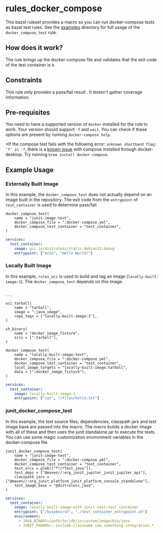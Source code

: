 # rules_docker_compose

This bazel ruleset provides a macro so you can run docker-compose tests as bazel test rules. See the [examples](./examples) directory for full usage of the `docker_compose_test` rule.

## How does it work?

The rule brings up the docker-compose file and validates that the exit code of the test container is `0`.

## Constraints

This rule only provides a pass/fail result . It doesn't gather coverage information.

## Pre-requisites

You need to have a supported version of `docker` installed for the rule to work. Your version should support `-f` and `wait`. You can check if these options are present by running `docker-compose help`.

*If the compose test fails with the following error: `unknown shorthand flag: 'f' in -f`, there is a [known issue](https://github.com/docker/for-mac/issues/6876) with compose installed through docker-desktop. Try running `brew install docker-compose`.

## Example Usage

### Externally Built Image

In this example, the `docker_compose_test` does not actually depend on an image built in the repository. The exit code from the `entrypoint` of `test_container` is used to determine pass/fail.

```starlark
docker_compose_test(
    name = "junit-image-test",
    docker_compose_file = ":docker-compose.yml",
    docker_compose_test_container = "test_container",
)
```

```yaml
services:
  test_container:
    image: gcr.io/distroless/static-debian12:debug
    entrypoint: ["echo", "Hello World!"]
```

### Locally Built Image

In this example, `rules_oci` is used to build and tag an image (`locally-built-image:1`). The `docker_compose_test` depends on this image.

```starlark

...

oci_tarball(
    name = "tarball",
    image = ":java_image",
    repo_tags = ["locally-built-image:1"],
)

sh_binary(
    name = "docker_image_fixture",
    srcs = [":tarball"],
)

docker_compose_test(
    name = "locally-built-image-test",
    docker_compose_file = ":docker-compose.yml",
    docker_compose_test_container = "test_container",
    local_image_targets = "locally-built-image:tarball",
    data = [":docker_image_fixture"],
)
```

```yaml
services:
  test_container:
    image: locally-built-image:1
    entrypoint: ["cat", "/files/hello.txt"]
```

### junit_docker_compose_test

In this example, the test source files, dependencies, classpath jars and test image base are passed into the macro. The macro builds a docker image with all of these and then uses the junit standalone jar to execute the tests. You can use some magic customization environment variables in the docker-compose file.

```starlark
junit_docker_compose_test(
    name = "junit-image-test",
    docker_compose_file = ":docker-compose.yml",
    docker_compose_test_container = "test_container",
    test_srcs = glob(["**/*Test.java"]),
    test_deps = ["@maven//:org_junit_jupiter_junit_jupiter_api"],
    classpath_jars = ["@maven//:org_junit_platform_junit_platform_console_standalone"],
    test_image_base = "@distroless_java",
)
```

```yaml
services:
  test_container:
    image: locally-built-image-with-junit-test:test_container
    entrypoint: ["/busybox/sh", "./test_container_entrypoint.sh"]
    environment:
      - JAVA_BINARY=/path/to/jdk/in/custom/image/bin/java
      - JUNIT_PARAMS=--include-classname com.something.integration.*
```
